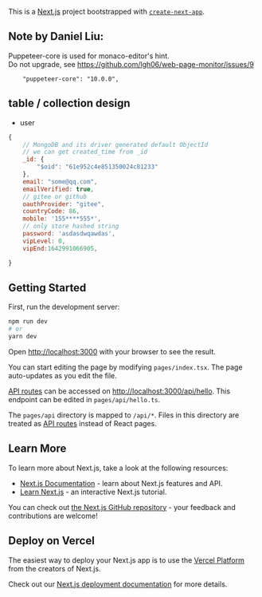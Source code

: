 This is a [Next.js](https://nextjs.org/) project bootstrapped with [`create-next-app`](https://github.com/vercel/next.js/tree/canary/packages/create-next-app).  

## Note by Daniel Liu:
Puppeteer-core is used for monaco-editor's hint.  
Do not upgrade, see https://github.com/lgh06/web-page-monitor/issues/9  
```
    "puppeteer-core": "10.0.0",
```

## table / collection design  
- user  

```javascript
{
    // MongoDB and its driver generated default ObjectId
    // we can get created_time from _id
    _id: {
        "$oid": "61e952c4e851350024c81233"
    },
    email: "some@qq.com",
    emailVerified: true,
    // gitee or github
    oauthProvider: "gitee",
    countryCode: 86,
    mobile: '155****555*',
    // only store hashed string
    password: 'asdasdwqawdas',
    vipLevel: 0,
    vipEnd:1642991066905,

}

```

## Getting Started

First, run the development server:

```bash
npm run dev
# or
yarn dev
```

Open [http://localhost:3000](http://localhost:3000) with your browser to see the result.

You can start editing the page by modifying `pages/index.tsx`. The page auto-updates as you edit the file.

[API routes](https://nextjs.org/docs/api-routes/introduction) can be accessed on [http://localhost:3000/api/hello](http://localhost:3000/api/hello). This endpoint can be edited in `pages/api/hello.ts`.

The `pages/api` directory is mapped to `/api/*`. Files in this directory are treated as [API routes](https://nextjs.org/docs/api-routes/introduction) instead of React pages.

## Learn More

To learn more about Next.js, take a look at the following resources:

- [Next.js Documentation](https://nextjs.org/docs) - learn about Next.js features and API.
- [Learn Next.js](https://nextjs.org/learn) - an interactive Next.js tutorial.

You can check out [the Next.js GitHub repository](https://github.com/vercel/next.js/) - your feedback and contributions are welcome!

## Deploy on Vercel

The easiest way to deploy your Next.js app is to use the [Vercel Platform](https://vercel.com/new?utm_medium=default-template&filter=next.js&utm_source=create-next-app&utm_campaign=create-next-app-readme) from the creators of Next.js.

Check out our [Next.js deployment documentation](https://nextjs.org/docs/deployment) for more details.
